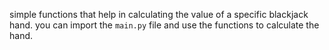 simple functions that help in calculating the value of a specific blackjack hand. you can import the `main.py` file and use the functions to calculate the hand.
